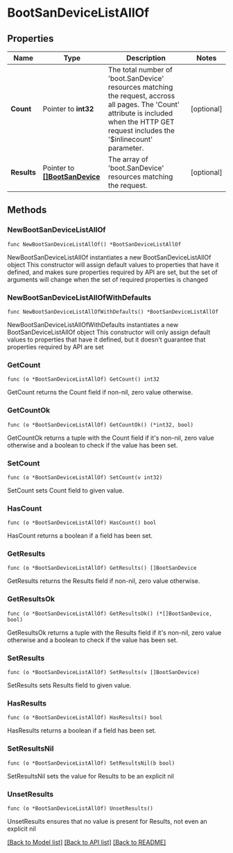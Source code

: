 # BootSanDeviceListAllOf

## Properties

Name | Type | Description | Notes
------------ | ------------- | ------------- | -------------
**Count** | Pointer to **int32** | The total number of &#39;boot.SanDevice&#39; resources matching the request, accross all pages. The &#39;Count&#39; attribute is included when the HTTP GET request includes the &#39;$inlinecount&#39; parameter. | [optional] 
**Results** | Pointer to [**[]BootSanDevice**](BootSanDevice.md) | The array of &#39;boot.SanDevice&#39; resources matching the request. | [optional] 

## Methods

### NewBootSanDeviceListAllOf

`func NewBootSanDeviceListAllOf() *BootSanDeviceListAllOf`

NewBootSanDeviceListAllOf instantiates a new BootSanDeviceListAllOf object
This constructor will assign default values to properties that have it defined,
and makes sure properties required by API are set, but the set of arguments
will change when the set of required properties is changed

### NewBootSanDeviceListAllOfWithDefaults

`func NewBootSanDeviceListAllOfWithDefaults() *BootSanDeviceListAllOf`

NewBootSanDeviceListAllOfWithDefaults instantiates a new BootSanDeviceListAllOf object
This constructor will only assign default values to properties that have it defined,
but it doesn't guarantee that properties required by API are set

### GetCount

`func (o *BootSanDeviceListAllOf) GetCount() int32`

GetCount returns the Count field if non-nil, zero value otherwise.

### GetCountOk

`func (o *BootSanDeviceListAllOf) GetCountOk() (*int32, bool)`

GetCountOk returns a tuple with the Count field if it's non-nil, zero value otherwise
and a boolean to check if the value has been set.

### SetCount

`func (o *BootSanDeviceListAllOf) SetCount(v int32)`

SetCount sets Count field to given value.

### HasCount

`func (o *BootSanDeviceListAllOf) HasCount() bool`

HasCount returns a boolean if a field has been set.

### GetResults

`func (o *BootSanDeviceListAllOf) GetResults() []BootSanDevice`

GetResults returns the Results field if non-nil, zero value otherwise.

### GetResultsOk

`func (o *BootSanDeviceListAllOf) GetResultsOk() (*[]BootSanDevice, bool)`

GetResultsOk returns a tuple with the Results field if it's non-nil, zero value otherwise
and a boolean to check if the value has been set.

### SetResults

`func (o *BootSanDeviceListAllOf) SetResults(v []BootSanDevice)`

SetResults sets Results field to given value.

### HasResults

`func (o *BootSanDeviceListAllOf) HasResults() bool`

HasResults returns a boolean if a field has been set.

### SetResultsNil

`func (o *BootSanDeviceListAllOf) SetResultsNil(b bool)`

 SetResultsNil sets the value for Results to be an explicit nil

### UnsetResults
`func (o *BootSanDeviceListAllOf) UnsetResults()`

UnsetResults ensures that no value is present for Results, not even an explicit nil

[[Back to Model list]](../README.md#documentation-for-models) [[Back to API list]](../README.md#documentation-for-api-endpoints) [[Back to README]](../README.md)


